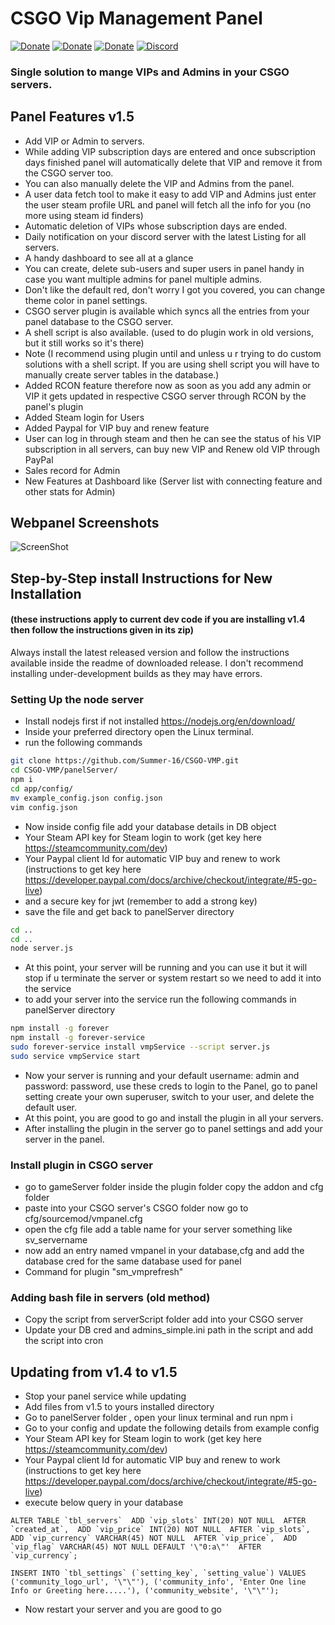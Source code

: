 # CSGO Vip Management Panel
[![Donate](https://cdn2.iconfinder.com/data/icons/social-icons-circular-color/512/paypal-64.png)](https://www.paypal.me/Shivam169)  [![Donate](https://cdn2.iconfinder.com/data/icons/social-icons-circular-color/512/paytm-64.png)](https://drive.google.com/file/d/1ks_B3s9dNk_RPkDVf1DL1ITKe0mnrTRk/view)  [![Donate](https://cdn.iconscout.com/icon/free/png-64/upi-bhim-transfer-1795405-1522773.png)](https://drive.google.com/open?id=1VYYThJS78Pp6yyIU0lCIC4j7ef5a4G0l)  [![Discord](https://cdn3.iconfinder.com/data/icons/logos-and-brands-adobe/512/91_Discord-64.png)](https://discord.gg/HcCFa8q)  
### Single solution to mange VIPs and Admins in your CSGO servers.

## Panel Features v1.5
- Add VIP or Admin to servers.
- While adding VIP subscription days are entered and once subscription days finished panel will automatically delete that VIP and remove it from the CSGO server too.
- You can also manually delete the VIP and Admins from the panel.
- A user data fetch tool to make it easy to add VIP and Admins just enter the user steam profile URL and panel will fetch all the info for you (no more using steam id finders)
- Automatic deletion of VIPs whose subscription days are ended.
- Daily notification on your discord server with the latest Listing for all servers.
- A handy dashboard to see all at a glance
- You can create, delete sub-users and super users in panel handy in case you want multiple admins for panel multiple admins.
- Don't like the default red, don't worry I got you covered, you can change theme color in panel settings.
- CSGO server plugin is available which syncs all the entries from your panel database to the CSGO server.
- A shell script is also available. (used to do plugin work in old versions, but it still works so it's there)
- Note (I recommend using plugin until and unless u r trying to do custom solutions with a shell script. If you are using shell script you will have to manually create server tables in the database.)
- Added RCON feature therefore now as soon as you add any admin or VIP it gets updated in respective CSGO server through RCON by the panel's plugin
- Added Steam login for Users
- Added Paypal for VIP buy and renew feature
- User can log in through steam and then he can see the status of his VIP subscription in all servers, can buy new VIP and Renew old VIP through PayPal
- Sales record for Admin
- New Features at Dashboard like (Server list with connecting feature and other stats for Admin)

## Webpanel Screenshots
![ScreenShot](https://github.com/Summer-16/CSGO-VMP/blob/master/screenshots/VMP_SS.jpg)


## Step-by-Step install Instructions for New Installation 
#### (these instructions apply to current dev code if you are installing v1.4 then follow the instructions given in its zip)
Always install the latest released version and follow the instructions available inside the readme of downloaded release.
I don't recommend installing under-development builds as they may have errors. 

### Setting Up the node server
- Install nodejs first if not installed https://nodejs.org/en/download/
- Inside your preferred directory open the Linux terminal.
- run the following commands
```bash
git clone https://github.com/Summer-16/CSGO-VMP.git
cd CSGO-VMP/panelServer/
npm i
cd app/config/
mv example_config.json config.json
vim config.json
```
- Now inside config file add your database details in DB object
- Your Steam API key for Steam login to work (get key here https://steamcommunity.com/dev)
- Your Paypal client Id for automatic VIP buy and renew to work (instructions to get key here https://developer.paypal.com/docs/archive/checkout/integrate/#5-go-live)
- and a secure key for jwt (remember to add a strong key)
- save the file and get back to panelServer directory
```bash
cd ..
cd ..
node server.js
```
- At this point, your server will be running and you can use it but it will stop if u terminate the server or system restart so we need to add it into the service
- to add your server into the service run the following commands in panelServer directory
```bash
npm install -g forever
npm install -g forever-service
sudo forever-service install vmpService --script server.js
sudo service vmpService start
```
- Now your server is running and your default username: admin and password: password, use these creds to login to the Panel, go to panel setting create your own superuser, switch to your user, and delete the default user.
- At this point, you are good to go and install the plugin in all your servers.
- After installing the plugin in the server go to panel settings and add your server in the panel.

### Install plugin in CSGO server
- go to gameServer folder inside the plugin folder copy the addon and cfg folder
- paste into your CSGO server's CSGO folder now go to cfg/sourcemod/vmpanel.cfg
- open the cfg file add a table name for your server something like sv_servername
- now add an entry named vmpanel in your database,cfg and add the database cred for the same database used for panel
- Command for plugin "sm_vmprefresh"

### Adding bash file in servers (old method)
- Copy the script from serverScript folder add into your CSGO server 
- Update your DB cred and admins_simple.ini path in the script and add the script into cron

## Updating from v1.4 to v1.5
- Stop your panel service while updating
- Add files from v1.5 to yours installed directory
- Go to panelServer folder , open your linux terminal and run npm i
- Go to your config and update the following details from example config
- Your Steam API key for Steam login to work (get key here https://steamcommunity.com/dev)
- Your Paypal client Id for automatic VIP buy and renew to work (instructions to get key here https://developer.paypal.com/docs/archive/checkout/integrate/#5-go-live)
- execute below query in your database
```mysql
ALTER TABLE `tbl_servers`  ADD `vip_slots` INT(20) NOT NULL  AFTER `created_at`,  ADD `vip_price` INT(20) NOT NULL  AFTER `vip_slots`,  ADD `vip_currency` VARCHAR(45) NOT NULL  AFTER `vip_price`,  ADD `vip_flag` VARCHAR(45) NOT NULL DEFAULT '\"0:a\"'  AFTER `vip_currency`;
```
```mysql
INSERT INTO `tbl_settings` (`setting_key`, `setting_value`) VALUES ('community_logo_url', '\"\"'), ('community_info', 'Enter One line Info or Greeting here.....'), ('community_website', '\"\"');
```
- Now restart your server and you are good to go

